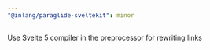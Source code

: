 ```yaml
---
"@inlang/paraglide-sveltekit": minor
---
```


Use Svelte 5 compiler in the preprocessor for rewriting links

